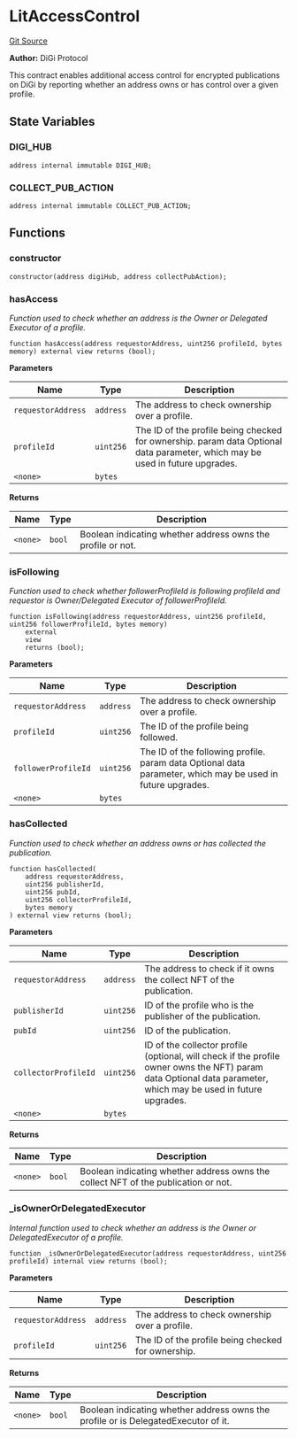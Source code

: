 # LitAccessControl
[Git Source](https://github.com/digiv3rse/core-contracts/blob/5454b58664fab805b6888a68ff40915d251f32f3/contracts/misc/access/LitAccessControl.sol)

**Author:**
DiGi Protocol

This contract enables additional access control for encrypted publications on DiGi by reporting whether
an address owns or has control over a given profile.


## State Variables
### DIGI_HUB

```solidity
address internal immutable DIGI_HUB;
```


### COLLECT_PUB_ACTION

```solidity
address internal immutable COLLECT_PUB_ACTION;
```


## Functions
### constructor


```solidity
constructor(address digiHub, address collectPubAction);
```

### hasAccess

*Function used to check whether an address is the Owner or Delegated Executor of a profile.*


```solidity
function hasAccess(address requestorAddress, uint256 profileId, bytes memory) external view returns (bool);
```
**Parameters**

|Name|Type|Description|
|----|----|-----------|
|`requestorAddress`|`address`|The address to check ownership over a profile.|
|`profileId`|`uint256`|The ID of the profile being checked for ownership. param data Optional data parameter, which may be used in future upgrades.|
|`<none>`|`bytes`||

**Returns**

|Name|Type|Description|
|----|----|-----------|
|`<none>`|`bool`|Boolean indicating whether address owns the profile or not.|


### isFollowing

*Function used to check whether followerProfileId is following profileId and requestor is Owner/Delegated
Executor of followerProfileId.*


```solidity
function isFollowing(address requestorAddress, uint256 profileId, uint256 followerProfileId, bytes memory)
    external
    view
    returns (bool);
```
**Parameters**

|Name|Type|Description|
|----|----|-----------|
|`requestorAddress`|`address`|The address to check ownership over a profile.|
|`profileId`|`uint256`|The ID of the profile being followed.|
|`followerProfileId`|`uint256`|The ID of the following profile. param data Optional data parameter, which may be used in future upgrades.|
|`<none>`|`bytes`||


### hasCollected

*Function used to check whether an address owns or has collected the publication.*


```solidity
function hasCollected(
    address requestorAddress,
    uint256 publisherId,
    uint256 pubId,
    uint256 collectorProfileId,
    bytes memory
) external view returns (bool);
```
**Parameters**

|Name|Type|Description|
|----|----|-----------|
|`requestorAddress`|`address`|The address to check if it owns the collect NFT of the publication.|
|`publisherId`|`uint256`|ID of the profile who is the publisher of the publication.|
|`pubId`|`uint256`|ID of the publication.|
|`collectorProfileId`|`uint256`|ID of the collector profile (optional, will check if the profile owner owns the NFT) param data Optional data parameter, which may be used in future upgrades.|
|`<none>`|`bytes`||

**Returns**

|Name|Type|Description|
|----|----|-----------|
|`<none>`|`bool`|Boolean indicating whether address owns the collect NFT of the publication or not.|


### _isOwnerOrDelegatedExecutor

*Internal function used to check whether an address is the Owner or DelegatedExecutor of a profile.*


```solidity
function _isOwnerOrDelegatedExecutor(address requestorAddress, uint256 profileId) internal view returns (bool);
```
**Parameters**

|Name|Type|Description|
|----|----|-----------|
|`requestorAddress`|`address`|The address to check ownership over a profile.|
|`profileId`|`uint256`|The ID of the profile being checked for ownership.|

**Returns**

|Name|Type|Description|
|----|----|-----------|
|`<none>`|`bool`|Boolean indicating whether address owns the profile or is DelegatedExecutor of it.|


